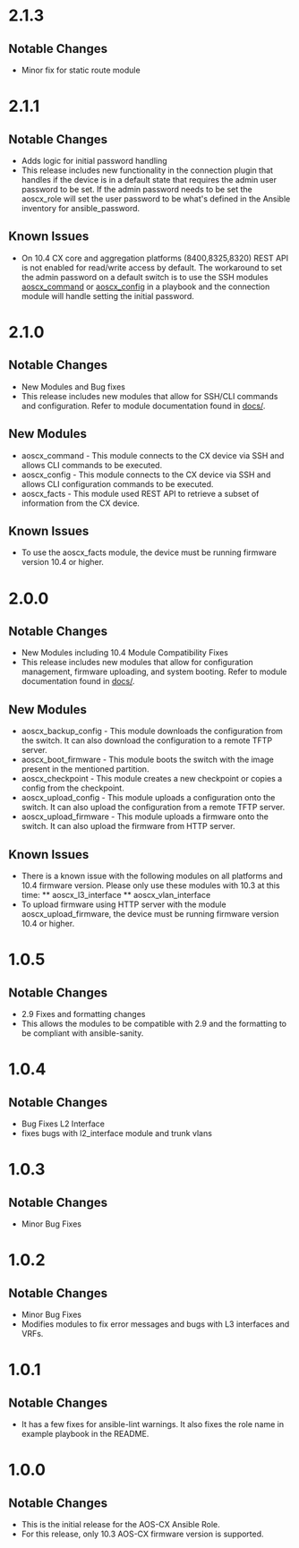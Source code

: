 # 2.1.3

## Notable Changes
* Minor fix for static route module

# 2.1.1

## Notable Changes
* Adds logic for initial password handling
* This release includes new functionality in the connection plugin that handles if the device is in a default 
state that requires the admin user password to be set. If the admin password needs to be set the aoscx_role will 
set the user password to be what's defined in the Ansible inventory for ansible_password.

## Known Issues
* On 10.4 CX core and aggregation platforms (8400,8325,8320) REST API is not enabled for read/write access by default. The 
workaround to set the admin password on a default switch is to use the SSH modules 
[aoscx_command](https://github.com/aruba/aoscx-ansible-role/blob/master/docs/aoscx_command.md) or 
[aoscx_config](https://github.com/aruba/aoscx-ansible-role/blob/master/docs/aoscx_config.md) in a playbook and the connection module will handle setting the initial password.

# 2.1.0

## Notable Changes
* New Modules and Bug fixes
* This release includes new modules that allow for SSH/CLI commands and configuration. Refer to module documentation found in [docs/](https://github.com/aruba/aoscx-ansible-role/tree/master/docs).

## New Modules
* aoscx_command - This module connects to the CX device via SSH and allows CLI commands to be executed.
* aoscx_config - This module connects to the CX device via SSH and allows CLI configuration commands to be executed.
* aoscx_facts - This module used REST API to retrieve a subset of information from the CX device.

## Known Issues
* To use the aoscx_facts module, the device must be running firmware version 10.4 or higher.

# 2.0.0

## Notable Changes
* New Modules including 10.4 Module Compatibility Fixes
* This release includes new modules that allow for configuration management, firmware uploading, and system booting. Refer to module documentation found in [docs/](https://github.com/aruba/aoscx-ansible-role/tree/master/docs).

## New Modules
* aoscx_backup_config - This module downloads the configuration from the switch. It can also download the configuration to a remote TFTP server.
* aoscx_boot_firmware - This module boots the switch with the image present in the mentioned partition.
* aoscx_checkpoint - This module creates a new checkpoint or copies a config from the checkpoint.
* aoscx_upload_config - This module uploads a configuration onto the switch. It can also upload the configuration from a remote TFTP server.
* aoscx_upload_firmware - This module uploads a firmware onto the switch. It can also upload the firmware from HTTP server.

## Known Issues
* There is a known issue with the following modules on all platforms and 10.4 firmware version. Please only use these modules with 10.3 at this time: 
** aoscx_l3_interface
** aoscx_vlan_interface
* To upload firmware using HTTP server with the module aoscx_upload_firmware, the device must be running firmware version 10.4 or higher.

# 1.0.5

## Notable Changes
* 2.9 Fixes and formatting changes
* This allows the modules to be compatible with 2.9 and the formatting to be compliant with ansible-sanity.

# 1.0.4

## Notable Changes
* Bug Fixes L2 Interface
* fixes bugs with l2_interface module and trunk vlans

# 1.0.3

## Notable Changes
* Minor Bug Fixes

# 1.0.2

## Notable Changes
* Minor Bug Fixes
* Modifies modules to fix error messages and bugs with L3 interfaces and VRFs.

# 1.0.1

## Notable Changes
* It has a few fixes for ansible-lint warnings. It also fixes the role name in example playbook in the README.

# 1.0.0

## Notable Changes
* This is the initial release for the AOS-CX Ansible Role.
* For this release, only 10.3 AOS-CX firmware version is supported.